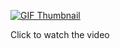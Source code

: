 [![GIF Thumbnail](https://img.youtube.com/vi/F0_73V7DKgM/maxresdefault.jpg)](https://youtu.be/F0_73V7DKgM?si=iJpXyjEwbU__WW20)

Click to watch the video
